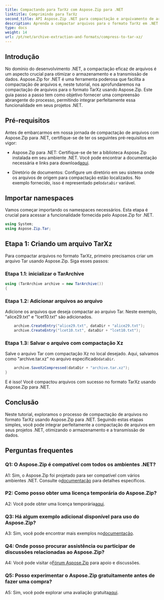 ```yaml
---
title: Compactando para TarXz com Aspose.Zip para .NET
linktitle: Comprimindo para TarXz
second_title: API Aspose.Zip .NET para compactação e arquivamento de arquivos
description: Aprenda a compactar arquivos para o formato TarXz em .NET usando Aspose.Zip. Siga nosso guia passo a passo para armazenamento e transmissão eficiente de arquivos.
type: docs
weight: 14
url: /pt/net/archive-extraction-and-formats/compress-to-tar-xz/
---
```

## Introdução

No domínio do desenvolvimento .NET, a compactação eficaz de arquivos é um aspecto crucial para otimizar o armazenamento e a transmissão de dados. Aspose.Zip for .NET é uma ferramenta poderosa que facilita a compactação de arquivos e, neste tutorial, nos aprofundaremos na compactação de arquivos para o formato TarXz usando Aspose.Zip. Este guia passo a passo tem como objetivo fornecer uma compreensão abrangente do processo, permitindo integrar perfeitamente essa funcionalidade em seus projetos .NET.

## Pré-requisitos

Antes de embarcarmos em nossa jornada de compactação de arquivos com Aspose.Zip para .NET, certifique-se de ter os seguintes pré-requisitos em vigor:

-  Aspose.Zip para .NET: Certifique-se de ter a biblioteca Aspose.Zip instalada em seu ambiente .NET. Você pode encontrar a documentação necessária e links para download[aqui](https://reference.aspose.com/zip/net/).

-  Diretório de documentos: Configure um diretório em seu sistema onde os arquivos de origem para compactação estão localizados. No exemplo fornecido, isso é representado pelo`dataDir` variável.

## Importar namespaces

Vamos começar importando os namespaces necessários. Esta etapa é crucial para acessar a funcionalidade fornecida pelo Aspose.Zip for .NET.

```csharp
using System;
using Aspose.Zip.Tar;
```

## Etapa 1: Criando um arquivo TarXz

Para compactar arquivos no formato TarXz, primeiro precisamos criar um arquivo Tar usando Aspose.Zip. Siga esses passos:

### Etapa 1.1: inicializar o TarArchive

```csharp
using (TarArchive archive = new TarArchive())
{
```

### Etapa 1.2: Adicionar arquivos ao arquivo

Adicione os arquivos que deseja compactar ao arquivo Tar. Neste exemplo, "alice29.txt" e "lcet10.txt" são adicionados.

```csharp
    archive.CreateEntry("alice29.txt", dataDir + "alice29.txt");
    archive.CreateEntry("lcet10.txt", dataDir + "lcet10.txt");
```

### Etapa 1.3: Salvar o arquivo com compactação Xz

 Salve o arquivo Tar com compactação Xz no local desejado. Aqui, salvamos como "archive.tar.xz" no arquivo especificado`dataDir`.

```csharp
    archive.SaveXzCompressed(dataDir + "archive.tar.xz");
}
```

E é isso! Você compactou arquivos com sucesso no formato TarXz usando Aspose.Zip para .NET.

## Conclusão

Neste tutorial, exploramos o processo de compactação de arquivos no formato TarXz usando Aspose.Zip para .NET. Seguindo estas etapas simples, você pode integrar perfeitamente a compactação de arquivos em seus projetos .NET, otimizando o armazenamento e a transmissão de dados.

## Perguntas frequentes

### Q1: O Aspose.Zip é compatível com todos os ambientes .NET?

 A1: Sim, o Aspose.Zip foi projetado para ser compatível com vários ambientes .NET. Consulte o[documentação](https://reference.aspose.com/zip/net/) para detalhes específicos.

### P2: Como posso obter uma licença temporária do Aspose.Zip?

 A2: Você pode obter uma licença temporária[aqui](https://purchase.aspose.com/temporary-license/).

### Q3: Há algum exemplo adicional disponível para uso do Aspose.Zip?

 A3: Sim, você pode encontrar mais exemplos no[documentação](https://reference.aspose.com/zip/net/).

### Q4: Onde posso procurar assistência ou participar de discussões relacionadas ao Aspose.Zip?

 A4: Você pode visitar o[Fórum Aspose.Zip](https://forum.aspose.com/c/zip/37) para apoio e discussões.

### Q5: Posso experimentar o Aspose.Zip gratuitamente antes de fazer uma compra?

 A5: Sim, você pode explorar uma avaliação gratuita[aqui](https://releases.aspose.com/zip/net).